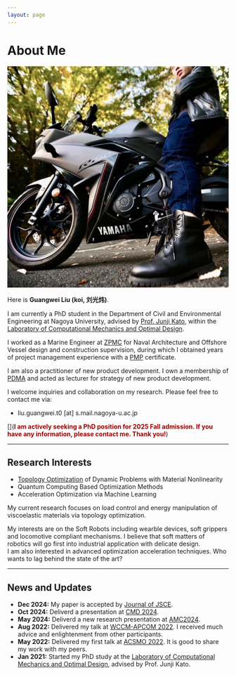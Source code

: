 ```yaml
---
layout: page
---
```


# About Me

<img src="bike_lgw.jpg" class="floatpic">

Here is **Guangwei Liu (koi, 刘光炜)**.<br>

I am currently a PhD student in the Department of Civil and Environmental Engineering at Nagoya University, advised by [Prof. Junji Kato](https://profs.provost.nagoya-u.ac.jp/html/100010137_ja.html), within the [Laboratory of Computational Mechanics and Optimal Design](https://www.nuopt.org/). 

I worked as a Marine Engineer at [ZPMC](https://www.zpmc.com/) for Naval Architecture and Offshore Vessel design and construction supervision, during which I obtained years of project management experience with a [PMP](https://www.pmi.org/certifications/project-management-pmp) certificate.

I am also a practitioner of new product development. I own a membership of [PDMA](https://www.pdma.org/) and acted as lecturer for strategy of new product development.

I welcome inquiries and collaboration on my research. Please feel free to contact me via:
- liu.guangwei.t0 [at] s.mail.nagoya-u.ac.jp

[](**<font color="#990000">I am actively seeking a PhD position for 2025 Fall admission. If you have any information, please contact me. Thank you!</font>**) 

---

## Research Interests

- [Topology Optimization](https://scholar.google.com/scholar?hl=en&as_sdt=0%2C5&q=topology+optimization&btnG=) of Dynamic Problems with Material Nonlinearity
- Quantum Computing Based Optimization Methods
- Acceleration Optimization via Machine Learning

My current research focuses on load control and energy manipulation of viscoelastic materials via topology optimization. 

My interests are on the Soft Robots including wearble devices, soft grippers and locomotive compliant mechanisms. I believe that soft matters of robotics will go first into industrial application with delicate design.<br>
I am also interested in advanced optimization acceleration techniques. Who wants to lag behind the state of the art?

---

## News and Updates

- **Dec 2024:** My paper is accepted by [Journal of JSCE](https://www.jstage.jst.go.jp/article/journalofjsce/13/2/13_24-15005/_article/-char/ja/).
- **Oct 2024:** Deliverd a presentation at [CMD 2024](https://www.jsme.or.jp/conference/cmdconf24/).
- **May 2024:** Deliverd a new research presentation at [AMC2024](https://pub.confit.atlas.jp/ja/event/jsceam2024).
- **Aug 2022:** Delivered my talk at [WCCM-APCOM 2022](https://www.wccm2022.org/). I received much advice and enlightenment from other participants.
- **May 2022:** Delivered my first talk at [ACSMO 2022](https://www.issmo.net/acsmo-2022/). It is good to share my work with my peers.
- **Jan 2021:** Started my PhD study at the [Laboratory of Computational Mechanics and Optimal Design](https://www.nuopt.org/), advised by Prof. Junji Kato.

